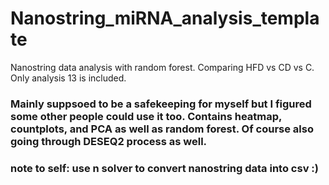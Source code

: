 # Nanostring_miRNA_analysis_template
Nanostring data analysis with random forest. Comparing HFD vs CD vs C. Only analysis 13 is included.

### Mainly suppsoed to be a safekeeping for myself but I figured some other people could use it too. Contains heatmap, countplots, and PCA as well as random forest. Of course also going through DESEQ2 process as well. 

### note to self: use n solver to convert nanostring data into csv :) 
